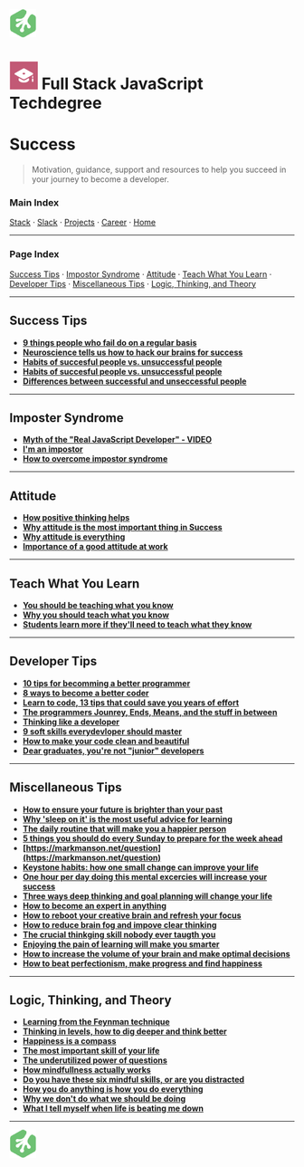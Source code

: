 ![Treehouse Logo](../repo-imgs/frogprint.png "Team Treehouse")

# ![Full Stack JavaScript Techdegree](../repo-imgs/fsjs.png "FSJS") Full Stack JavaScript Techdegree

# Success

>Motivation, guidance, support and resources to help you succeed in your journey to become a developer.

### Main Index

[Stack](stack.md) ·
[Slack](slack.md) ·
[Projects](projects.md) ·
[Career](career.md) ·
[Home](../README.md)

--------

### Page Index

[Success Tips](#success-tips) ·
[Impostor Syndrome](#impostor-syndrome) ·
[Attitude](#attitude) ·
[Teach What You Learn](#teach-what-you-learn) ·
[Developer Tips](#developer-tips) ·
[Miscellaneous Tips](#miscellaneous-tips) ·
[Logic, Thinking, and Theory](#logic,-thinking,-and-theory)

--------

## Success Tips

* **[9 things people who fail do on a regular basis](https://medium.com/personal-growth/9-things-people-who-fail-do-on-a-regular-basis-dont-do-these-a50059820ac8)**
* **[Neuroscience tells us how to hack our brains for success](https://www.entrepreneur.com/article/295885)**
* **[Habits of succesful people vs. unsuccessful people](https://www.skillsyouneed.com/rhubarb/successful-vs-unsuccessful-people.html)**
* **[Habits of succesful people vs. unsuccessful people](https://qykly.wordpress.com/2016/08/03/338/)**
* **[Differences between successful and unseccessful people](https://www.inc.com/jessica-stillman/8-essential-differences-between-successful-and-unsuccessful-people.html)**

--------

## Imposter Syndrome

* **[Myth of the "Real JavaScript Developer" - VIDEO](https://www.youtube.com/watch?v=Xt5qpbiqw2g)**
* **[I'm an impostor](https://davidwalsh.name/impostor-syndrome)**
* **[How to overcome impostor syndrome](https://medium.com/learn-love-code/developers-how-to-overcome-imposter-syndrome-48edee803cf4)**

--------

## Attitude

* **[How positive thinking helps](https://jamesclear.com/positive-thinking)**
* **[Why attitude is the most important thing in Success](https://thoughtcatalog.com/jeanne-san-pascual/2015/02/why-attitude-is-the-most-important-thing-in-success/)**
* **[Why attitude is everything](http://www.success.com/article/why-your-attitude-is-everything)**
* **[Importance of a good attitude at work](https://www.livestrong.com/article/180053-importance-of-good-attitude-at-work/)**

--------

## Teach What You Learn

* **[You should be teaching what you know](https://crew.co/blog/teaching-what-you-know/)**
* **[Why you should teach what you know](https://lifehacker.com/teach-others-what-you-know-to-make-connections-and-lear-1639560273)**
* **[Students learn more if they'll need to teach what they know](https://www.futurity.org/learning-students-teaching-741342/)**

--------

## Developer Tips

* **[10 tips for becomming a better programmer](https://www.techrepublic.com/article/10-tips-for-becoming-a-better-programmer/)**
* **[8 ways to become a better coder](https://blog.newrelic.com/2016/02/22/8-ways-become-a-better-coder/)**
* **[Learn to code, 13 tips that could save you years of effort](https://medium.com/javascript-scene/learn-to-code-13-tips-that-could-save-you-years-of-effort-92ce799a3e1f)**
* **[The programmers Jounrey, Ends, Means, and the stuff in between](https://medium.com/team-treehouse/the-programmers-journey-ends-means-and-the-stuff-in-between-s-6dec20956fe8)**
* **[Thinking like a developer](https://medium.com/team-treehouse/thinking-like-a-developer-f9d9fac5a961)**
* **[9 soft skills everydevloper should master](https://www.netguru.co/blog/9-soft-skills-every-web-developer-should-master)**
* **[How to make your code clean and beautiful ](https://hackernoon.com/how-to-make-your-code-clean-and-beautiful-5ff7aee03be6)**
* **[Dear graduates, you're not "junior" developers](https://builttoadapt.io/dear-graduates-youre-not-junior-developers-53b80e020713)**

--------

## Miscellaneous Tips

* **[How to ensure your future is brighter than your past](https://journal.thriveglobal.com/how-to-ensure-your-future-is-bigger-than-your-past-386d876d3f20)**
* **[Why 'sleep on it' is the most useful advice for learning](https://medium.com/q-e-d/why-sleep-on-it-is-the-most-useful-advice-for-learning-and-also-the-most-neglected-86b20249f06d)**
* **[The daily routine that will make you a happier person](https://medium.com/the-mission/the-daily-routine-backed-by-science-that-will-make-you-a-happier-person-3f21810da130)**
* **[5 things you should do every Sunday to prepare for the week ahead](https://medium.com/personal-growth/5-simple-things-you-should-do-every-sunday-night-to-prepare-for-the-week-ahead-6903481af35)**
* **[https://markmanson.net/question](https://markmanson.net/question)**
* **[Keystone habits: how one small change can improve your life](https://medium.com/personal-growth/keystone-habits-how-one-small-change-can-improve-your-entire-life-9be798202db5)**
* **[One hour per day doing this mental excercies will increase your success](https://medium.com/personal-growth/1-hour-per-day-doing-this-mental-exercise-will-exponentially-increase-your-success-adf6027edb9c)**
* **[Three ways deep thinking and goal planning will change your life](https://medium.com/the-mission/the-3-ways-deep-thinking-and-goal-planning-will-change-your-life-e9de40485997)**
* **[How to become an expert in anything](https://medium.com/the-mission/how-to-become-an-expert-in-anything-6b0a5e6ab27f)**
* **[How to reboot your creative brain and refresh your focus](https://medium.com/swlh/how-to-supercharge-your-brain-throughout-your-career-c61862dcd725)**
* **[How to reduce brain fog and impove clear thinking](https://medium.com/personal-growth/want-to-reduce-brain-fog-and-improve-clear-thinking-give-up-these-things-immediately-1bfee44f4dd7)**
* **[The crucial thinkging skill nobody ever taugth you](https://medium.com/the-mission/the-crucial-thinking-skill-nobody-ever-taught-you-536191d101ab)**
* **[Enjoying the pain of learning will make you smarter](https://medium.com/@GusRazzetti/what-doesnt-kill-you-makes-you-smarter-right-f6ba666b5995)**
* **[How to increase the volume of your brain and make optimal decisions](https://medium.com/thrive-global/how-to-take-ownership-and-change-your-brain-identity-and-future-252ffab07523)**
* **[How to beat perfectionism, make progress and find happiness](https://medium.com/personal-growth/how-to-beat-perfectionism-make-progress-and-find-happiness-f7961953ab9)**

--------

## Logic, Thinking, and Theory

* **[Learning from the Feynman technique](https://medium.com/taking-note/learning-from-the-feynman-technique-5373014ad230)**
* **[Thinking in levels, how to dig deeper and think better](https://medium.com/personal-growth/thinking-in-levels-how-to-dig-deeper-and-think-better-8909afbe4fed)**
* **[Happiness is a compass](https://medium.com/swlh/happiness-is-a-compass-not-a-destination-903f92cf586e)**
* **[The most important skill of your life](https://medium.com/personal-growth/the-most-important-skill-in-your-life-7154f7b92012)**
* **[The underutilized power of questions](https://medium.com/personal-growth/the-underutilized-power-of-questions-how-einstein-and-da-vinci-found-genius-d7ef7d99f7bd)**
* **[How mindfullness actually works](https://medium.com/personal-growth/how-mindfulness-actually-works-and-why-it-can-change-your-life-b76d889a490)**
* **[Do you have these six mindful skills, or are you distracted](https://medium.com/thrive-global/6-keystone-skills-for-deciding-what-you-want-learning-effectively-and-mastering-life-ca97d4f7cfd0)**
* **[How you do anything is how you do everything](https://medium.com/thrive-global/how-you-do-anything-is-how-you-do-everything-bc6e264e40ee)**
* **[Why we don't do what we should be doing](https://medium.com/personal-growth/why-we-dont-do-what-we-should-be-doing-cbb8ca2dd456)**
* **[What I tell myself when life is beating me down](https://medium.com/the-mission/what-i-tell-myself-when-life-is-beating-me-down-9175860c33be)**

--------

![Treehouse Logo](../repo-imgs/frogprint.png "Team Treehouse")